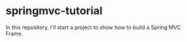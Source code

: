 # springmvc-tutorial
In this repository, I'll start a project to show how to build a Spring MVC Frame.
